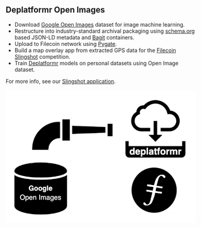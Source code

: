 ## Deplatformr Open Images
* Download [Google Open Images](https://storage.googleapis.com/openimages/web/index.html) dataset for image machine learning.
* Restructure into industry-standard archival packaging using [schema.org](https://schema.org/ImageObject) based JSON-LD metadata and [Bagit](https://tools.ietf.org/html/rfc8493) containers.
* Upload to Filecoin network using [Pygate](https://github.com/pygate/pygate-gRPC).
* Build a map overlay app from extracted GPS data for the [Filecoin Slingshot](https://slingshot.filecoin.io/) competition.
* Train [Deplatformr](https://deplatformr.com) models on personal datasets using Open Image dataset.

For more info, see our [Slingshot application](https://github.com/deplatformr/slingshot/blob/master/participants/Deplatformr.md).

![image](website/assets/deplatformr-open-images.png)
